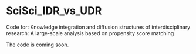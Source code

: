 # SciSci_IDR_vs_UDR
Code for: Knowledge integration and diffusion structures of interdisciplinary research: A large-scale analysis based on propensity score matching

The code is coming soon.
